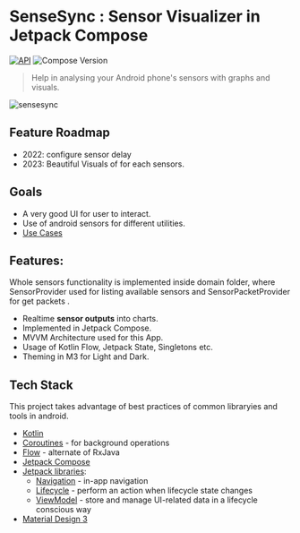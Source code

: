 

# SenseSync : Sensor Visualizer in Jetpack Compose


[![API](https://img.shields.io/badge/API-24%2B-brightgreen.svg?style=for-the-badge)](https://android-arsenal.com/api?level=24) ![Compose Version](https://img.shields.io/badge/Compose-1.2.0-brightgreen?style=for-the-badge)

> Help in analysing your Android phone's sensors with graphs and visuals.


![sensesync](https://github.com/Harsh0012-ux/SenseSyncApplication/assets/75172541/8241b3d3-4e22-4456-b9eb-56d774ada3dc)





## Feature Roadmap
- 2022: configure sensor delay
- 2023: Beautiful Visuals of for each sensors.


## Goals
- A very good UI for user to interact.
- Use of android sensors for different utilities.
- [Use Cases](https://github.com/JunkieLabs/sensify-android/wiki/Use-Cases)

## Features:

Whole sensors functionality is implemented inside domain folder, where SensorProvider used for listing available sensors and SensorPacketProvider for get packets .

* Realtime **sensor outputs** into charts.
* Implemented in Jetpack Compose.
* MVVM Architecture used for this App.
* Usage of Kotlin Flow, Jetpack State, Singletons etc.
* Theming in M3 for Light and Dark.

## Tech Stack

This project takes advantage of best practices of common libraryies and tools in android.

* [Kotlin](https://kotlinlang.org/)  
* [Coroutines](https://kotlinlang.org/docs/reference/coroutines-overview.html) - for background operations  
* [Flow](https://developer.android.com/kotlin/flow) - alternate of RxJava
* [Jetpack Compose](https://developer.android.com/jetpack/compose)
* [Jetpack libraries](https://developer.android.com/jetpack):
   * [Navigation](https://developer.android.com/topic/libraries/architecture/navigation/) - in-app navigation
   * [Lifecycle](https://developer.android.com/topic/libraries/architecture/lifecycle) - perform an action when lifecycle state changes
   * [ViewModel](https://developer.android.com/topic/libraries/architecture/viewmodel) - store and manage UI-related data in a lifecycle conscious way
* [Material Design 3](https://m3.material.io/develop/android/jetpack-compose) 






